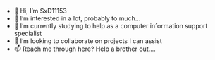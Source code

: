 - 👋 Hi, I’m SxD11153
- 👀 I’m interested in a lot, probably to much...
- 🌱 I’m currently studying to help as a computer information support specialist
- 💞️ I’m looking to collaborate on projects I can assist 
- 📫 Reach me through here? Help a brother out....

<!---
SxD11153/SxD11153 is a ✨ special ✨ repository because its `README.md` (this file) appears on your GitHub profile.
You can click the Preview link to take a look at your changes.
--->
